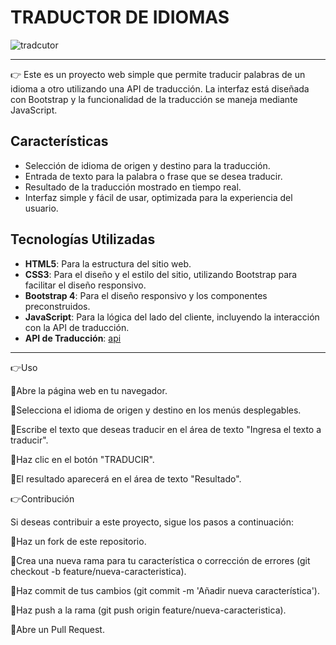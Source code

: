 # TRADUCTOR DE IDIOMAS

![tradcutor](https://github.com/user-attachments/assets/b9e58e42-b7b7-4872-ad5f-1aeebe10d222)
*********************************************************************************************

:point_right: Este es un proyecto web simple que permite traducir palabras de un idioma a otro utilizando una API de traducción. La interfaz está diseñada con Bootstrap y la funcionalidad de la traducción se maneja mediante JavaScript.

## Características

- Selección de idioma de origen y destino para la traducción.
- Entrada de texto para la palabra o frase que se desea traducir.
- Resultado de la traducción mostrado en tiempo real.
- Interfaz simple y fácil de usar, optimizada para la experiencia del usuario.

## Tecnologías Utilizadas

- **HTML5**: Para la estructura del sitio web.
- **CSS3**: Para el diseño y el estilo del sitio, utilizando Bootstrap para facilitar el diseño responsivo.
- **Bootstrap 4**: Para el diseño responsivo y los componentes preconstruidos.
- **JavaScript**: Para la lógica del lado del cliente, incluyendo la interacción con la API de traducción.
- **API de Traducción**: [api](https://text-translator2.p.rapidapi.com/getLanguages')

**************************************************************************************************************************
:point_right:Uso

:small_orange_diamond:Abre la página web en tu navegador.

:small_orange_diamond:Selecciona el idioma de origen y destino en los menús desplegables.

:small_orange_diamond:Escribe el texto que deseas traducir en el área de texto "Ingresa el texto a traducir".

:small_orange_diamond:Haz clic en el botón "TRADUCIR".

:small_orange_diamond:El resultado aparecerá en el área de texto "Resultado".

:point_right:Contribución

Si deseas contribuir a este proyecto, sigue los pasos a continuación:

:small_orange_diamond:Haz un fork de este repositorio.

:small_orange_diamond:Crea una nueva rama para tu característica o corrección de errores (git checkout -b feature/nueva-caracteristica).

:small_orange_diamond:Haz commit de tus cambios (git commit -m 'Añadir nueva característica').

:small_orange_diamond:Haz push a la rama (git push origin feature/nueva-caracteristica).

:small_orange_diamond:Abre un Pull Request.
